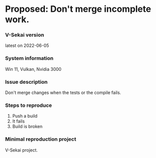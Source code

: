 # Proposed: Don't merge incomplete work.

### V-Sekai version

latest on 2022-06-05

### System information

Win 11, Vulkan, Nvidia 3000

### Issue description

Don't merge changes when the tests or the compile fails.

### Steps to reproduce

1. Push a build
2. It fails
3. Build is broken

### Minimal reproduction project

V-Sekai project.

